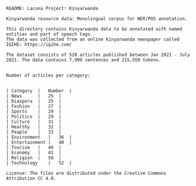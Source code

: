         
	README: Lacuna Project: Kinyarwanda

	Kinyarwanda resource data: Monolingual corpus for NER/POS annotation.

	This directory contains Kinyarwanda data to be annotated with named entities and part of speech tags. 
	The data was collected from an online Kinyarwanda newspaper called IGIHE: https://igihe.com/

	The dataset consists of 520 articles published between Jan 2021 - July 2021. The data contains 7,999 sentences and 215,559 tokens. 

	
	Number of articles per category:


	| Category 	|	Number  |
	| News 		| 	25 	|
	| Diaspora 	| 	25 	|
	| Fashion 	| 	27 	|
	| Sports 	| 	29 	|
	| Politics 	| 	29 	|
	| Culture 	| 	31 	|
	| Healthy 	| 	32 	|
	| Peaple 	| 	33 	|
	| Environment 	| 	36 	|
	| Entertainment | 	40 	|
	| Tourism 	| 	40 	|
	| Economy 	| 	41 	|
	| Religion 	| 	50 	|
	| Technology 	| 	52 	| 

	License: The files are distributed under the Creative Commons Attribution CC 4.0.
